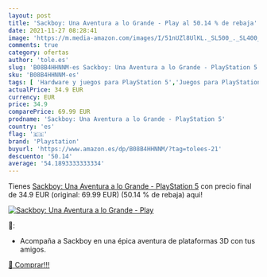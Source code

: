 ```yaml
---
layout: post
title: 'Sackboy: Una Aventura a lo Grande - Play al 50.14 % de rebaja'
date: 2021-11-27 08:28:41
image: 'https://m.media-amazon.com/images/I/51nUZl8UlKL._SL500_._SL400_.jpg'
comments: true
category: ofertas
author: 'tole.es'
slug: 'B08B4HHNNM-es Sackboy: Una Aventura a lo Grande - PlayStation 5'
sku: 'B08B4HHNNM-es'
tags: [ 'Hardware y juegos para PlayStation 5','Juegos para PlayStation 5','Videojuegos','playstation', ]
actualPrice: 34.9 EUR
currency: EUR
price: 34.9
comparePrice: 69.99 EUR
prodname: 'Sackboy: Una Aventura a lo Grande - PlayStation 5'
country: 'es'
flag: '🇪🇸'
brand: 'Playstation'
buyurl: 'https://www.amazon.es/dp/B08B4HHNNM/?tag=tolees-21'
descuento: '50.14'
average: '54.1893333333334'
---
```


Tienes [Sackboy: Una Aventura a lo Grande - PlayStation 5](https://www.amazon.es/dp/B08B4HHNNM/?tag=tolees-21) con precio final de  34.9 EUR (original: 69.99 EUR) (50.14 %  de rebaja) aqui!

[![Sackboy: Una Aventura a lo Grande - Play](https://m.media-amazon.com/images/I/51nUZl8UlKL._SL500_._SL400_.jpg)](https://www.amazon.es/dp/B08B4HHNNM/?tag=tolees-21)

🔎:

- Acompaña a Sackboy en una épica aventura de plataformas 3D con tus amigos.

[🛒 Comprar!!!](https://www.amazon.es/dp/B08B4HHNNM/?tag=tolees-21)

